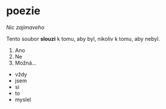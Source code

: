 # poezie
*Nic zajimaveho*


Tento soubor **slouzi** k tomu, aby byl, nikoliv k tomu, aby nebyl.
1. Ano
2. Ne
3. Možná...

- vždy
- jsem
- si 
- to 
- myslel
